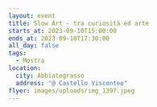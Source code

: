 ```yaml
---
layout: event
title: Slow Art - tra curiosità ed arte
starts_at: 2023-09-10T15:00:00
ends_at: 2023-09-10T17:30:00
all_day: false
tags:
  - Mostra
location:
  city: Abbiategrasso
  address: "@ Castello Visconteo"
flyer: images/uploads/img_1397.jpeg
---
```

